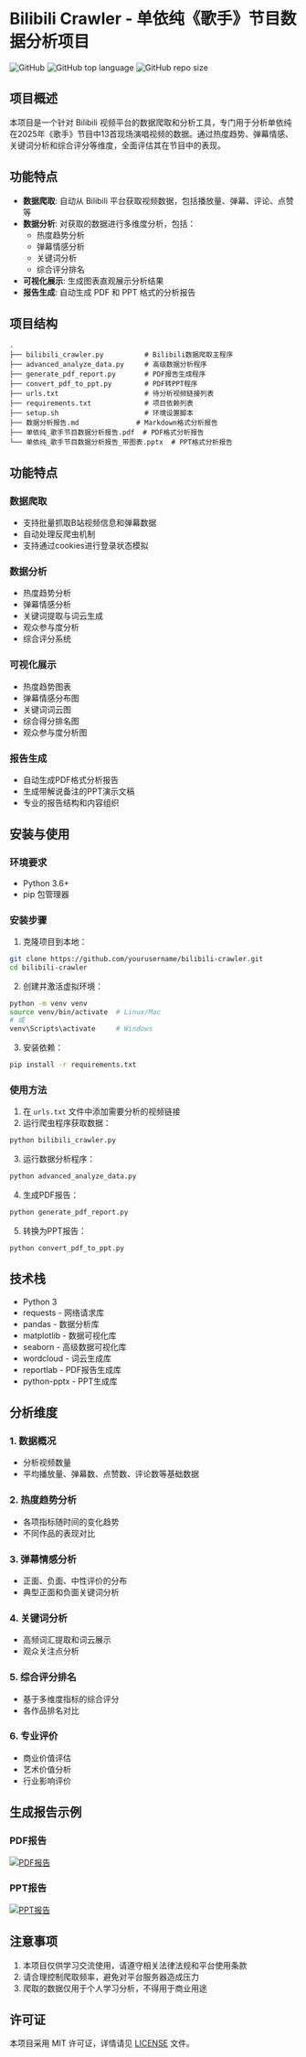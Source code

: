 # Bilibili Crawler - 单依纯《歌手》节目数据分析项目

![GitHub](https://img.shields.io/github/license/yourusername/bilibili-crawler)
![GitHub top language](https://img.shields.io/github/languages/top/yourusername/bilibili-crawler)
![GitHub repo size](https://img.shields.io/github/repo-size/yourusername/bilibili-crawler)

## 项目概述

本项目是一个针对 Bilibili 视频平台的数据爬取和分析工具，专门用于分析单依纯在2025年《歌手》节目中13首现场演唱视频的数据。通过热度趋势、弹幕情感、关键词分析和综合评分等维度，全面评估其在节目中的表现。

## 功能特点

- **数据爬取**: 自动从 Bilibili 平台获取视频数据，包括播放量、弹幕、评论、点赞等
- **数据分析**: 对获取的数据进行多维度分析，包括：
  - 热度趋势分析
  - 弹幕情感分析
  - 关键词分析
  - 综合评分排名
- **可视化展示**: 生成图表直观展示分析结果
- **报告生成**: 自动生成 PDF 和 PPT 格式的分析报告

## 项目结构

```
.
├── bilibili_crawler.py          # Bilibili数据爬取主程序
├── advanced_analyze_data.py     # 高级数据分析程序
├── generate_pdf_report.py       # PDF报告生成程序
├── convert_pdf_to_ppt.py        # PDF转PPT程序
├── urls.txt                     # 待分析视频链接列表
├── requirements.txt             # 项目依赖列表
├── setup.sh                     # 环境设置脚本
├── 数据分析报告.md              # Markdown格式分析报告
├── 单依纯_歌手节目数据分析报告.pdf  # PDF格式分析报告
└── 单依纯_歌手节目数据分析报告_带图表.pptx  # PPT格式分析报告
```

## 功能特点

### 数据爬取
- 支持批量抓取B站视频信息和弹幕数据
- 自动处理反爬虫机制
- 支持通过cookies进行登录状态模拟

### 数据分析
- 热度趋势分析
- 弹幕情感分析
- 关键词提取与词云生成
- 观众参与度分析
- 综合评分系统

### 可视化展示
- 热度趋势图表
- 弹幕情感分布图
- 关键词词云图
- 综合得分排名图
- 观众参与度分析图

### 报告生成
- 自动生成PDF格式分析报告
- 生成带解说备注的PPT演示文稿
- 专业的报告结构和内容组织

## 安装与使用

### 环境要求

- Python 3.6+
- pip 包管理器

### 安装步骤

1. 克隆项目到本地：
```bash
git clone https://github.com/yourusername/bilibili-crawler.git
cd bilibili-crawler
```

2. 创建并激活虚拟环境：
```bash
python -m venv venv
source venv/bin/activate  # Linux/Mac
# 或
venv\Scripts\activate     # Windows
```

3. 安装依赖：
```bash
pip install -r requirements.txt
```

### 使用方法

1. 在 `urls.txt` 文件中添加需要分析的视频链接
2. 运行爬虫程序获取数据：
```bash
python bilibili_crawler.py
```
3. 运行数据分析程序：
```bash
python advanced_analyze_data.py
```
4. 生成PDF报告：
```bash
python generate_pdf_report.py
```
5. 转换为PPT报告：
```bash
python convert_pdf_to_ppt.py
```


## 技术栈

- Python 3
- requests - 网络请求库
- pandas - 数据分析库
- matplotlib - 数据可视化库
- seaborn - 高级数据可视化库
- wordcloud - 词云生成库
- reportlab - PDF报告生成库
- python-pptx - PPT生成库

## 分析维度

### 1. 数据概况
- 分析视频数量
- 平均播放量、弹幕数、点赞数、评论数等基础数据

### 2. 热度趋势分析
- 各项指标随时间的变化趋势
- 不同作品的表现对比

### 3. 弹幕情感分析
- 正面、负面、中性评价的分布
- 典型正面和负面关键词分析

### 4. 关键词分析
- 高频词汇提取和词云展示
- 观众关注点分析

### 5. 综合评分排名
- 基于多维度指标的综合评分
- 各作品排名对比

### 6. 专业评价
- 商业价值评估
- 艺术价值分析
- 行业影响评价

## 生成报告示例

### PDF报告
[![PDF报告](https://img.shields.io/badge/查看-PDF报告-blue)](单依纯_歌手节目数据分析报告.pdf)

### PPT报告
[![PPT报告](https://img.shields.io/badge/查看-PPT报告-orange)](单依纯_歌手节目数据分析报告_带图表.pptx)

## 注意事项

1. 本项目仅供学习交流使用，请遵守相关法律法规和平台使用条款
2. 请合理控制爬取频率，避免对平台服务器造成压力
3. 爬取的数据仅用于个人学习分析，不得用于商业用途

## 许可证

本项目采用 MIT 许可证，详情请见 [LICENSE](LICENSE) 文件。